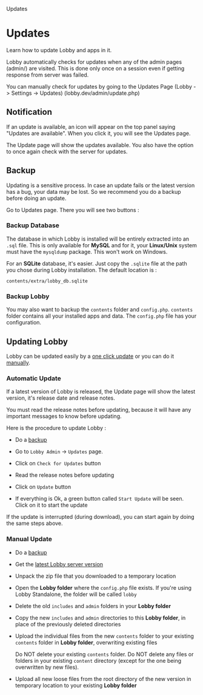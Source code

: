 Updates

# Updates

Learn how to update Lobby and apps in it.

Lobby automatically checks for updates when any of the admin pages (admin/) are visited. This is done only once on a session even if getting response from server was failed.

You can manually check for updates by going to the Updates Page (Lobby -> Settings -> Updates) (lobby.dev/admin/update.php)

## Notification

If an update is available, an icon will appear on the top panel saying "Updates are available". When you click it, you will see the Updates page.

The Update page will show the updates available. You also have the option to once again check with the server for updates.

## Backup

Updating is a sensitive process. In case an update fails or the latest version has a bug, your data may be lost. So we recommend you do a backup before doing an update.

Go to Updates page. There you will see two buttons :

### Backup Database

The database in which Lobby is installed will be entirely extracted into an `.sql` file. This is only available for **MySQL** and for it, your **Linux/Unix** system must have the `mysqldump` package. This won't work on Windows.

For an **SQLite** database, it's easier. Just copy the `.sqlite` file at the path you chose during Lobby installation. The default location is :

```
contents/extra/lobby_db.sqlite
```

### Backup Lobby

You may also want to backup the `contents` folder and `config.php`. `contents` folder contains all your installed apps and data. The `config.php` file has your configuration.

## Updating Lobby

Lobby can be updated easily by a [one click update](#automatic-update) or you can do it [manually](#manual-update).

### Automatic Update

If a latest version of Lobby is released, the Update page will show the latest version, it's release date and release notes.

You must read the release notes before updating, because it will have any important messages to know before updating.

Here is the procedure to update Lobby :

* Do a [backup](#backup)

* Go to `Lobby Admin` -> `Updates` page.

* Click on `Check for Updates` button

* Read the release notes before updating

* Click on `Update` button

* If everything is Ok, a green button called `Start Update` will be seen. Click on it to start the update

If the update is interrupted (during download), you can start again by doing the same steps above.

### Manual Update

* Do a [backup](#backup)

* Get the [latest Lobby server version](http://server.lobby.sim/download#direct)

* Unpack the zip file that you downloaded to a temporary location

* Open the **Lobby folder** where the `config.php` file exists. If you're using Lobby Standalone, the folder will be called `lobby`

* Delete the old `includes` and `admin` folders in your **Lobby folder**

* Copy the new `includes` and `admin` directories to this **Lobby folder**, in place of the previously deleted directories

* Upload the individual files from the new `contents` folder to your existing `contents` folder in **Lobby folder**, overwriting existing files

  Do NOT delete your existing `contents` folder. Do NOT delete any files or folders in your existing `content` directory (except for the one being overwritten by new files).

* Upload all new loose files from the root directory of the new version in temporary location to your existing **Lobby folder**